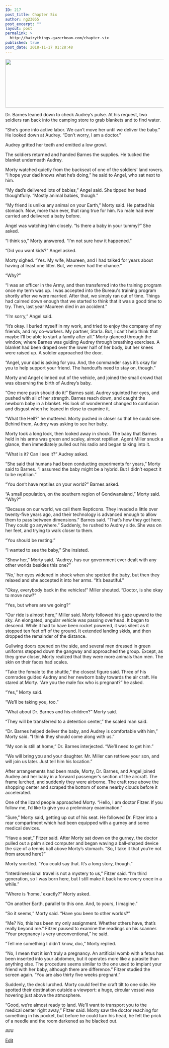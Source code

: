 ```yaml
---
ID: 217
post_title: Chapter Six
author: ng23055
post_excerpt: ""
layout: post
permalink: >
  http://hairythings.gazerbeam.com/chapter-six
published: true
post_date: 2018-11-17 01:28:48
---
```

<p><img src="http://hairythings.gazerbeam.com/wp-content/uploads/2018/11/null-2.png" width="624" height="154" alt="" title=""></p>
<p></p>
<p>Dr. Barnes leaned down to check Audrey’s pulse. At his request, two soldiers ran back into the camping store to grab blankets and to find water.</p>
<p>“She’s gone into active labor. We can’t move her until we deliver the baby.” He looked down at Audrey. “Don’t worry, I am a doctor.”</p>
<p>Audrey gritted her teeth and emitted a low growl.</p>
<p>The soldiers returned and handed Barnes the supplies. He tucked the blanket underneath Audrey.</p>
<p>Morty watched quietly from the backseat of one of the soldiers’ land rovers. “I hope your dad knows what he’s doing,” he said to Angel, who sat next to him.</p>
<p>“My dad’s delivered lots of babies,” Angel said. She tipped her head thoughtfully. “Mostly animal babies, though.”</p>
<p>“My friend is unlike any animal on your Earth,” Morty said. He patted his stomach. Now, more than ever, that rang true for him. No male had ever carried and delivered a baby before.</p>
<p>Angel was watching him closely. “Is there a baby in your tummy?” She asked.</p>
<p>“I think so,” Morty answered. “I’m not sure how it happened.”</p>
<p>“Did you want kids?” Angel asked.</p>
<p>Morty sighed. “Yes. My wife, Maureen, and I had talked for years about having at least one litter. But, we never had the chance.”</p>
<p>“Why?”</p>
<p>“I was an officer in the Army, and then transferred into the training program once my term was up. I was accepted into the Bureau's training program shortly after we were married. After that, we simply ran out of time. Things had calmed down enough that we started to think that it was a good time to try. Then, last year Maureen died in an accident.”</p>
<p>“I’m sorry,” Angel said.</p>
<p>“It’s okay. I buried myself in my work, and tried to enjoy the company of my friends, and my co-workers. My partner, Starla. But, I can’t help think that maybe I’ll be able to start a family after all.” Morty glanced through the window, where Barnes was guiding Audrey through breathing exercises. A blanket had been draped over the lower half of her body, but her knees were raised up. A soldier approached the door.</p>
<p>“Angel, your dad is asking for you. And, the commander says it’s okay for you to help support your friend. The handcuffs need to stay on, though.”</p>
<p>Morty and Angel climbed out of the vehicle, and joined the small crowd that was observing the birth of Audrey’s baby.</p>
<p>“One more push should do it!” Barnes said. Audrey squinted her eyes, and pushed with all of her strength. Barnes reach down, and caught the newborn baby in a blanket. His look of wonderment changed to confusion and disgust when he leaned in close to examine it.</p>
<p>“What the Hell?” he muttered. Morty pushed in closer so that he could see. Behind them, Audrey was asking to see her baby.</p>
<p>Morty took a long look, then looked away in shock. The baby that Barnes held in his arms was green and scaley, almost reptilian. Agent Miller snuck a glance, then immediately pulled out his radio and began talking into it.</p>
<p>“What is it? Can I see it?” Audrey asked.</p>
<p>“She said that humans had been conducting experiments for years,” Morty said to Barnes. “I assumed the baby might be a hybrid. But I didn’t expect it to be reptilian.” </p>
<p>“You don’t have reptiles on your world?” Barnes asked.</p>
<p>“A small population, on the southern region of Gondwanaland,” Morty said. “Why?”</p>
<p>“Because on our world, we call them Repticons. They invaded a little over twenty-five years ago, and their technology is advanced enough to allow them to pass between dimensions.” Barnes said. “That’s how they got here. They could go anywhere.” Suddenly, he rushed to Audrey side. She was on her feet, and trying to walk closer to them.</p>
<p>“You should be resting.”</p>
<p>“I wanted to see the baby,” She insisted.</p>
<p>“Show her,” Morty said. “Audrey, has our government ever dealt with any other worlds besides this one?”</p>
<p>“No,’ her eyes widened in shock when she spotted the baby, but then they relaxed and she accepted it into her arms. “It’s beautiful.” </p>
<p>“Okay, everybody back in the vehicles!” Miller shouted. “Doctor, is she okay to move now?”</p>
<p>“Yes, but where are we going?”</p>
<p>“Our ride is almost here,” Miller said. Morty followed his gaze upward to the sky. An elongated, angular vehicle was passing overhead. It began to descend. While it had to have been rocket powered, it was silent as it stopped ten feet off of the ground. It extended landing skids, and then dropped the remainder of the distance.</p>
<p>Gullwing doors opened on the side, and several men dressed in green uniforms stepped down the gangway and approached the group. Except, as they grew closer, Morty realized that they were more animals than men. The skin on their faces had scales.</p>
<p>“Take the female to the shuttle,” the closest figure said. Three of his comrades guided Audrey and her newborn baby towards the air craft. He stared at Morty. “Are you the male fox who is pregnant?” he asked.</p>
<p>“Yes,” Morty said.</p>
<p>“We’ll be taking you, too.”</p>
<p>“What about Dr. Barnes and his children?” Morty said.</p>
<p>“They will be transferred to a detention center,” the scaled man said.</p>
<p>“Dr. Barnes helped deliver the baby, and Audrey is comfortable with him,” Morty said. “I think they should come along with us.”</p>
<p>“My son is still at home,” Dr. Barnes interjected. “We’ll need to get him.”</p>
<p>“We will bring you and your daughter. Mr. Miller can retrieve your son, and will join us later. Just tell him his location.”</p>
<p>After arrangements had been made, Morty, Dr. Barnes, and Angel joined Audrey and her baby in a forward passenger’s section of the aircraft. The frame lurched, and suddenly they were airborne. The craft rose above the shopping center and scraped the bottom of some nearby clouds before it accelerated.</p>
<p>One of the lizard people approached Morty. “Hello, I am doctor Fitzer. If you follow me, I’d like to give you a preliminary examination.”</p>
<p>“Sure,” Morty said, getting up out of his seat. He followed Dr. Fitzer into a rear compartment which had been equipped with a gurney and some medical devices.</p>
<p>“Have a seat,” Fitzer said. After Morty sat down on the gurney, the doctor pulled out a palm sized computer and began waving a ball-shaped device the size of a tennis ball above Morty’s stomach. “So, I take it that you’re not from around here?”</p>
<p>Morty snortled. “You could say that. It’s a long story, though.”</p>
<p>“Interdimensional travel is not a mystery to us,” Fitzer said. “I’m third generation, so I was born here, but I still make it back home every once in a while.”</p>
<p>“Where is ‘home,’ exactly?” Morty asked.</p>
<p>“On another Earth, parallel to this one. And, to yours, I imagine.”</p>
<p>“So it seems,” Morty said. “Have you been to other worlds?”</p>
<p>“Me? No, this has been my only assignment. Whether others have, that’s really beyond me.” Fitzer paused to examine the readings on his scanner. “Your pregnancy is very unconventional,” he said.</p>
<p>“Tell me something I didn’t know, doc,” Morty replied.</p>
<p>“No, I mean that it isn’t truly a pregnancy. An artificial womb with a fetus has been inserted into your abdomen, but it operates more like a parasite than anything else. The procedure seems similar to the one used to implant your friend with her baby, although there are difference.” Fitzer studied the screen again. “You are also thirty five weeks pregnant.”</p>
<p>Suddenly, the deck lurched. Morty could feel the craft tilt to one side. He spotted their destination outside a viewport: a huge, circular vessel was hovering just above the atmosphere.</p>
<p>“Good, we’re almost ready to land. We’ll want to transport you to the medical center right away,” Fitzer said. Morty saw the doctor reaching for something in his pocket, but before he could turn his head, he felt the prick of a needle and the room darkened as he blacked out.</p>
<p>###</p>
<p><a href="https://docs.google.com/document/d/1RDX4idzk4tTFWOHjo9SoL7KY1c91b4WuweP4L_TRQP8/edit?usp=sharing">Edit</a></p>